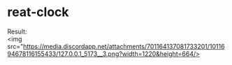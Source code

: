 # reat-clock

Result: <br>
<img src="https://media.discordapp.net/attachments/701164137081733201/1011694678116155433/127.0.0.1_5173__3.png?width=1220&height=664/>
